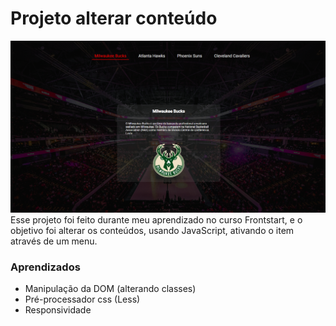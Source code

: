 # Projeto alterar conteúdo 
![ Projeto Preview](https://github.com/CarlosBaiao/NBA-activeItens/blob/master/assets/projeto.png?raw=true)
Esse projeto foi feito durante meu aprendizado no curso Frontstart, e o objetivo foi alterar os conteúdos, usando JavaScript, ativando o item através de um menu. 
### Aprendizados 
- Manipulação da DOM (alterando classes)
- Pré-processador css (Less)
- Responsividade 